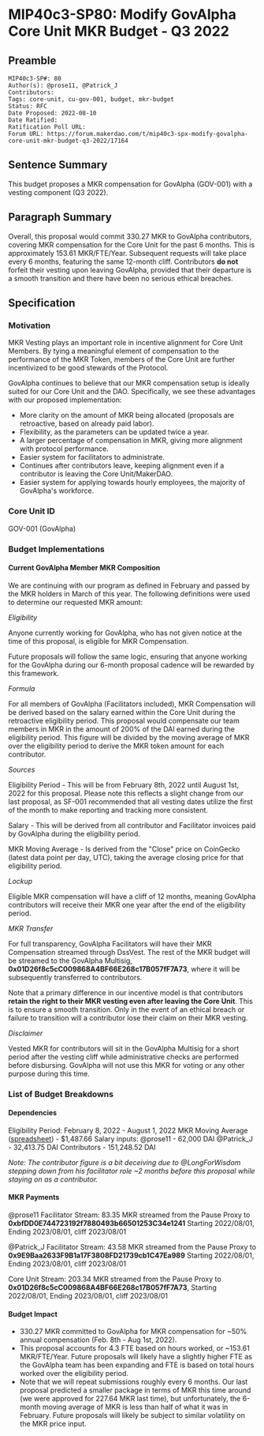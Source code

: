 # MIP40c3-SP80: Modify GovAlpha Core Unit MKR Budget - Q3 2022

## Preamble

```
MIP40c3-SP#: 80
Author(s): @prose11, @Patrick_J
Contributors:
Tags: core-unit, cu-gov-001, budget, mkr-budget
Status: RFC
Date Proposed: 2022-08-10
Date Ratified:
Ratification Poll URL:
Forum URL: https://forum.makerdao.com/t/mip40c3-spx-modify-govalpha-core-unit-mkr-budget-q3-2022/17164
```

## Sentence Summary

This budget proposes a MKR compensation for GovAlpha (GOV-001) with a vesting component (Q3 2022).

## Paragraph Summary

Overall, this proposal would commit 330.27 MKR to GovAlpha contributors, covering MKR compensation for the Core Unit for the past 6 months. This is approximately 153.61 MKR/FTE/Year. Subsequent requests will take place every 6 months, featuring the same 12-month cliff. Contributors **do not** forfeit their vesting upon leaving GovAlpha, provided that their departure is a smooth transition and there have been no serious ethical breaches.

## Specification

### Motivation

MKR Vesting plays an important role in incentive alignment for Core Unit Members. By tying a meaningful element of compensation to the performance of the MKR Token, members of the Core Unit are further incentivized to be good stewards of the Protocol.

GovAlpha continues to believe that our MKR compensation setup is ideally suited for our Core Unit and the DAO.  Specifically, we see these advantages with our proposed implementation:

- More clarity on the amount of MKR being allocated (proposals are retroactive, based on already paid labor).
- Flexibility, as the parameters can be updated twice a year.
- A larger percentage of compensation in MKR, giving more alignment with protocol performance.
- Easier system for facilitators to administrate.
- Continues after contributors leave, keeping alignment even if a contributor is leaving the Core Unit/MakerDAO.
- Easier system for applying towards hourly employees, the majority of GovAlpha's workforce.  

### Core Unit ID

GOV-001 (GovAlpha)

### Budget Implementations

#### Current GovAlpha Member MKR Composition

We are continuing with our program as defined in February and passed by the MKR holders in March of this year. The following definitions were used to determine our requested MKR amount:

*Eligibility*

Anyone currently working for GovAlpha, who has not given notice at the time of this proposal, is eligible for MKR Compensation.

Future proposals will follow the same logic, ensuring that anyone working for the GovAlpha during our 6-month proposal cadence will be rewarded by this framework.

*Formula*

For all members of GovAlpha (Facilitators included), MKR Compensation will be derived based on the salary earned within the Core Unit during the retroactive eligibility period. This proposal would compensate our team members in MKR in the amount of 200% of the DAI earned during the eligibility period. This figure will be divided by the moving average of MKR over the eligibility period to derive the MKR token amount for each contributor.

*Sources*

Eligibility Period - This will be from February 8th, 2022 until August 1st, 2022 for this proposal. Please note this reflects a slight change from our last proposal, as SF-001 recommended that all vesting dates utilize the first of the month to make reporting and tracking more consistent.

Salary - This will be derived from all contributor and Facilitator invoices paid by GovAlpha during the eligibility period.

MKR Moving Average - Is derived from the "Close" price on CoinGecko (latest data point per day, UTC), taking the average closing price for that eligibility period.

*Lockup*

Eligible MKR compensation will have a cliff of 12 months, meaning GovAlpha contributors will receive their MKR one year after the end of the eligibility period.

*MKR Transfer*

For full transparency, GovAlpha Facilitators will have their MKR Compensation streamed through DssVest. The rest of the MKR budget will be streamed to the GovAlpha Multisig, **0x01D26f8c5cC009868A4BF66E268c17B057fF7A73**, where it will be subsequently transferred to contributors.

Note that a primary difference in our incentive model is that contributors **retain the right to their MKR vesting even after leaving the Core Unit**. This is to ensure a smooth transition. Only in the event of an ethical breach or failure to transition will a contributor lose their claim on their MKR vesting.

*Disclaimer*

Vested MKR for contributors will sit in the GovAlpha Multisig for a short period after the vesting cliff while administrative checks are performed before disbursing. GovAlpha will not use this MKR for voting or any other purpose during this time.

### List of Budget Breakdowns

#### Dependencies

Eligibility Period: February 8, 2022 - August 1, 2022
MKR Moving Average ([spreadsheet](https://docs.google.com/spreadsheets/d/1sNOF18F7KotMSJNQ2oaGg6KcKzkTDaJgUgW9-_FDsQA/edit?usp=sharing)) - $1,487.66
Salary inputs:
@prose11 - 62,000 DAI
@Patrick_J - 32,413.75 DAI
Contributors - 151,248.52 DAI

*Note: The contributor figure is a bit deceiving due to @LongForWisdom stepping down from his facilitator role ~2 months before this proposal while staying on as a contributor.*

#### MKR Payments

@prose11 Facilitator Stream:
83.35 MKR streamed from the Pause Proxy to **0xbfDD0E744723192f7880493b66501253C34e1241** Starting 2022/08/01, Ending 2023/08/01, cliff 2023/08/01

@Patrick_J Facilitator Stream:
43.58 MKR streamed from the Pause Proxy to **0x9E9Baa2633F9B1a17F3808FD21739cb1C47Ea989** Starting 2022/08/01, Ending 2023/08/01, cliff 2023/08/01

Core Unit Stream:
203.34 MKR streamed from the Pause Proxy to **0x01D26f8c5cC009868A4BF66E268c17B057fF7A73**, Starting 2022/08/01, Ending 2023/08/01, cliff 2023/08/01

#### Budget Impact

* 330.27 MKR committed to GovAlpha for MKR compensation for ~50% annual compensation (Feb. 8th - Aug 1st, 2022).
* This proposal accounts for 4.3 FTE based on hours worked, or ~153.61 MKR/FTE/Year. Future proposals will likely have a slightly higher FTE as the GovAlpha team has been expanding and FTE is based on total hours worked over the eligibility period.
* Note that we will repeat submissions roughly every 6 months. Our last proposal predicted a smaller package in terms of MKR this time around (we were approved for 227.64 MKR last time), but unfortunately, the 6-month moving average of MKR is less than half of what it was in February. Future proposals will likely be subject to similar volatility on the MKR price input.
